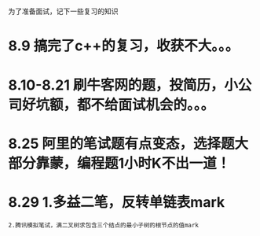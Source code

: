 ﻿# 
为了准备面试，记下一些复习的知识

# 8.9 搞完了c++的复习，收获不大。。。
# 8.10-8.21 刷牛客网的题，投简历，小公司好坑额，都不给面试机会的。。。
# 8.25 阿里的笔试题有点变态，选择题大部分靠蒙，编程题1小时K不出一道！
# 8.29 1.多益二笔，反转单链表mark
	2.腾讯模拟笔试，满二叉树求包含三个结点的最小子树的根节点的值mark

